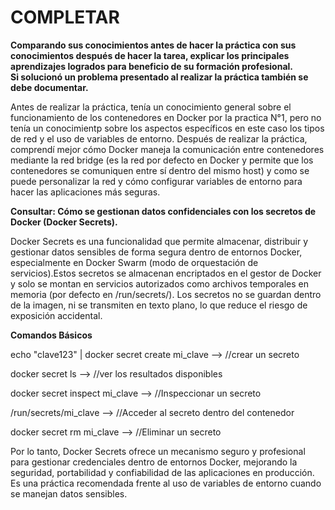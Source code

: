# COMPLETAR  
**Comparando sus conocimientos antes de hacer la práctica con sus conocimientos después de hacer la tarea, explicar los principales aprendizajes logrados para beneficio de su formación profesional.  
Si solucionó un problema presentado al realizar la práctica también se debe documentar.**

Antes de realizar la práctica, tenía un conocimiento general sobre el funcionamiento de los contenedores en Docker por la practica N°1, pero no tenía un conocimientp sobre los aspectos específicos en este caso los tipos de red y el uso de variables de entorno.
Después de realizar la práctica, comprendí mejor cómo Docker maneja la comunicación entre contenedores mediante la red bridge (es la red por defecto en Docker y permite que los contenedores se comuniquen entre sí dentro del mismo host) y como se puede personalizar la red y cómo configurar variables de entorno para hacer las aplicaciones más seguras.


**Consultar: Cómo se gestionan datos confidenciales con los secretos de Docker (Docker Secrets).**

Docker Secrets es una funcionalidad que permite almacenar, distribuir y gestionar datos sensibles de forma segura dentro de entornos Docker, especialmente en Docker Swarm (modo de orquestación de servicios).Estos secretos se almacenan encriptados en el gestor de Docker y solo se montan en servicios autorizados como archivos temporales en memoria (por defecto en /run/secrets/).
Los secretos no se guardan dentro de la imagen, ni se transmiten en texto plano, lo que reduce el riesgo de exposición accidental.

**Comandos Básicos**

echo "clave123" | docker secret create mi_clave   -->  //crear un secreto 

docker secret ls         -->  //ver los resultados disponibles 

docker secret inspect mi_clave   -->   //Inspeccionar un secreto

/run/secrets/mi_clave   -->   //Acceder al secreto dentro del contenedor

docker secret rm mi_clave   -->   //Eliminar un secreto 

Por lo tanto, Docker Secrets ofrece un mecanismo seguro y profesional para gestionar credenciales dentro de entornos Docker, mejorando la seguridad, portabilidad y confiabilidad de las aplicaciones en producción.
Es una práctica recomendada frente al uso de variables de entorno cuando se manejan datos sensibles.



